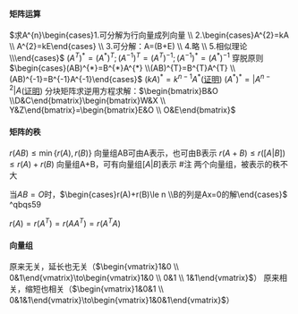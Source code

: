 #### 矩阵运算
$求A^{n}\begin{cases}1.可分解为行向量成列向量 \\ 2.\begin{cases}A^{2}=kA \\  A^{2}=kE\end{cases} \\ 3.可分解：A=(B+E) \\ 4.略 \\ 5.相似理论 \\\end{cases}$
$(A^{T})^{*}=(A^{*})^{T};(A^{-1})^{T}=(A^{T})^{-1};(A^{-1})^{*}=(A^{*})^{-1}$
穿脱原则$\begin{cases}(AB)^{*}=B^{*}A^{*} \\(AB)^{T}=B^{T}A^{T} \\(AB)^{-1}=B^{-1}A^{-1}\end{cases}$
$(kA)^{*}=k^{n-1}A^{*}$([证明](线代/证明.md#^l3na07))
$(A^{*})^{*}=|A^{n-2}|A$([证明](线代/证明.md#^vnvrt9))
分块矩阵求逆用方程求解：$\begin{bmatrix}B&O \\D&C\end{bmatrix}\begin{bmatrix}W&X \\ Y&Z\end{bmatrix}=\begin{bmatrix}E&O \\ O&E\end{bmatrix}$
#### 矩阵的秩 
$r(AB)\le \min\{r(A),r(B)\}$ 向量组AB可由A表示，也可由B表示
$r(A+B)\le r([A|B])\le r(A)+r(B)$ 向量组A+B，可有向量组$[A|B]$表示
#注 两个向量组，被表示的秩不大

当$AB=O$时，$\begin{cases}r(A)+r(B)\le n \\B的列是Ax=0的解\end{cases}$ ^qbqs59

$r(A)=r(A^{T})=r(AA^{T})=r(A^{T}A)$
#### 向量组
原来无关，延长也无关（$\begin{vmatrix}1&0 \\ 0&1\end{vmatrix}\to\begin{vmatrix}1&0 \\ 0&1 \\ 1&1\end{vmatrix}$）
原来相关，缩短也相关（$\begin{vmatrix}1&0&1 \\ 0&1&1\end{vmatrix}\to\begin{vmatrix}1&0&1\end{vmatrix}$）


